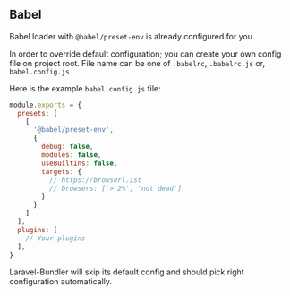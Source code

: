 ## Babel

Babel loader with `@babel/preset-env` is already configured for you.

In order to override default configuration; you can create your own config file on project root.
File name can be one of `.babelrc`, `.babelrc.js` or, `babel.config.js`

Here is the example `babel.config.js` file:
```js
module.exports = {
  presets: [
    [
      '@babel/preset-env',
      {
        debug: false,
        modules: false,       
        useBuiltIns: false,
        targets: {
          // https://browserl.ist
          // browsers: ['> 2%', 'not dead']
        }
      }
    ]
  ],
  plugins: [
    // Your plugins
  ],
}
```

Laravel-Bundler will skip its default config and should pick right configuration automatically.

